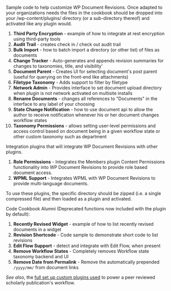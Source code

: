 Sample code to help customize WP Document Revisions. Once adapted to your organizations needs the files in the cookbook should be dropped into your /wp-content/plugins/ directory (or a sub-directory thereof) and activated like any plugin would.

1. **Third Party Encryption** - example of how to integrate at rest encryption using third-party tools
1. **Audit Trail** - creates check in / check out audit trail
1. **Bulk Import** - how to batch import a directory (or other list) of files as documents
1. **Change Tracker** - Auto-generates and appends revision summaries for changes to taxonomies, title, and visibility'
1. **Document Parent** - Creates UI for selecting document's post parent (useful for querying on the front-end like attachments)
1. **Filetype Taxonomy** - Adds support to filter by filetype
1. **Network Admin** - Provides interface to set document upload directory when plugin is not network activated on multisite installs
1. **Rename Documents** - changes all references to "Documents" in the interface to any label of your choosing
1. **State Change Notification** - how to use document api to allow the author to receive notification whenever his or her document changes workflow states 
1. **Taxonomy Permissions** - allows setting user-level permissions and access control based on document being in a given workflow state or other custom taxonomy such as department

Integration plugins that will integrate WP Document Revisions with other plugins. 

1. **Role Permissions** - Integrates the Members plugin Content Permissions functionality into WP Document Revisions to provide role based document access.
1. **WPML Support** - Integrates WPML with WP Document Revisions to provide multi-language documents.

To use these plugins, the specific directory should be zipped (i.e. a single compressed file) and then loaded as a plugin and activated.

Code Cookbook Alumni (Deprecated functions now included with the plugin by default):

1. **Recently Revised Widget** - example of how to list recently revised documents in a widget
1. **Revision Shortcode** - Code sample to demonstrate short code to list revisions
1. **Edit Flow Support** - detect and integrate with Edit Flow, when present
1. **Remove Workflow States** - Completely removes Workflow state taxonomy backend and UI
1. **Remove Date from Permalink** - Remove the automatically prepended `/yyyy/mm/` from document links

*See also*, the [full set up custom plugins used](https://github.com/benbalter/PCLJ-Members-Workspace) to power a peer reviewed scholarly publication's workflow.
